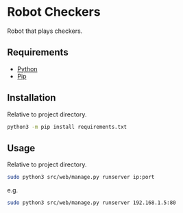 # Robot Checkers

Robot that plays checkers.

## Requirements
* [Python](https://www.python.org/downloads/)
* [Pip](https://pip.pypa.io/en/stable/)

## Installation
Relative to project directory.  
```bash
python3 -m pip install requirements.txt
```

## Usage
Relative to project directory.  
```bash
sudo python3 src/web/manage.py runserver ip:port
```
e.g.
```bash
sudo python3 src/web/manage.py runserver 192.168.1.5:80
```

